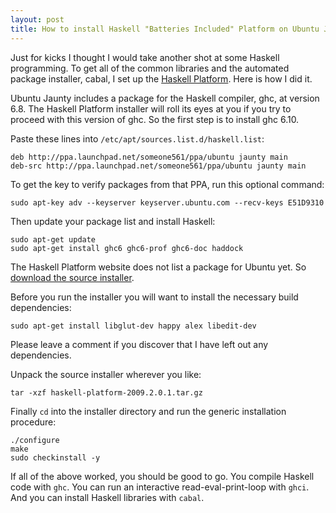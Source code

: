 ```yaml
---
layout: post
title: How to install Haskell "Batteries Included" Platform on Ubuntu Jaunty
---
```


Just for kicks I thought I would take another shot at some Haskell programming.
To get all of the common libraries and the automated package installer, cabal,
I set up the [Haskell Platform][]. Here is how I did it.

[Haskell Platform]: http://hackage.haskell.org/platform/

Ubuntu Jaunty includes a package for the Haskell compiler, ghc, at version 6.8.
The Haskell Platform installer will roll its eyes at you if you try to proceed
with this version of ghc. So the first step is to install ghc 6.10.

Paste these lines into `/etc/apt/sources.list.d/haskell.list`:

    deb http://ppa.launchpad.net/someone561/ppa/ubuntu jaunty main
    deb-src http://ppa.launchpad.net/someone561/ppa/ubuntu jaunty main

To get the key to verify packages from that PPA, run this optional command:

    sudo apt-key adv --keyserver keyserver.ubuntu.com --recv-keys E51D9310

Then update your package list and install Haskell:

    sudo apt-get update
    sudo apt-get install ghc6 ghc6-prof ghc6-doc haddock

The Haskell Platform website does not list a package for Ubuntu yet. So
[download the source installer][source installer].

[source installer]: http://hackage.haskell.org/platform/

Before you run the installer you will want to install the necessary build
dependencies:

    sudo apt-get install libglut-dev happy alex libedit-dev

Please leave a comment if you discover that I have left out any dependencies.

Unpack the source installer wherever you like:

    tar -xzf haskell-platform-2009.2.0.1.tar.gz

Finally `cd` into the installer directory and run the generic installation
procedure:

    ./configure
    make
    sudo checkinstall -y

If all of the above worked, you should be good to go. You compile Haskell code
with `ghc`. You can run an interactive read-eval-print-loop with `ghci`. And
you can install Haskell libraries with `cabal`.
